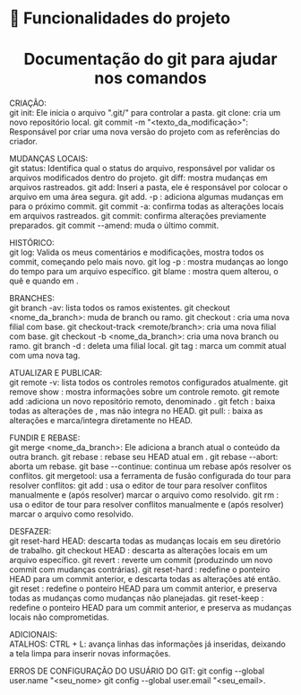 
# :hammer: Funcionalidades do projeto
<h1 align="center"> Documentação do git para ajudar nos comandos </h1>

CRIAÇÃO:  
git init: Ele inicia o arquivo ".git/" para controlar a pasta.
git clone: cria um novo repositório local.
git commit -m "<texto_da_modificação>": Responsável por criar uma nova versão do projeto com as referências do criador.

MUDANÇAS LOCAIS:  
git status: Identifica qual o status do arquivo, responsável por validar os arquivos modificados dentro do projeto.
git diff: mostra mudanças em arquivos rastreados.
git add: Inseri a pasta, ele é responsável por colocar o arquivo em uma área segura.
git add. -p <file>: adiciona algumas mudanças em <file> para o próximo commit.
git commit -a: confirma todas as alterações locais em arquivos rastreados.
git commit: confirma alterações previamente preparados.
git commit --amend: muda o último commit.

HISTÓRICO:  
git log: Valida os meus comentários e modificações, mostra todos os commit, começando pelo mais novo.
git log -p <file>: mostra mudanças ao longo do tempo para um arquivo específico.
git blame <file>: mostra quem alterou, o quê e quando em <file>.

BRANCHES:  
git branch -av: lista todos os ramos existentes.
git checkout <nome_da_branch>: muda de branch ou ramo.
git checkout <new-branch>: cria uma nova filial com base.
git checkout-track <remote/branch>: cria uma nova filial com base.
git checkout -b <nome_da_branch>: cria uma nova branch ou ramo.
git branch -d <brach>: deleta uma filial local.
git tag <tag-name>: marca um commit atual com uma nova tag.

ATUALIZAR E PUBLICAR:  
git remote -v: lista todos os controles remotos configurados atualmente.
git remove show <remove>: mostra informações sobre um controle remoto.
git remote add <shortname> <url>:adiciona un novo repositório remoto, denominado <remote>.
git fetch <remote>: baixa todas as alterações de <remote>, mas não integra no HEAD.
git pull: <remote> <branch>: baixa as alterações e marca/integra diretamente no HEAD.

FUNDIR E REBASE:  
git merge <nome_da_branch>: Ele adiciona a branch atual o conteúdo da outra branch.
git rebase <branch>: rebase seu HEAD  atual em <branch>.
git rebase --abort: aborta um rebase.
git base --continue: continua um rebase após resolver os conflitos.
git mergetool: usa a ferramenta de fusão configurada do tour para resolver conflitos:
git add <resolved-file>: usa o editor de tour para resolver conflitos manualmente e (após resolver) marcar o arquivo como resolvido.
git rm <resolved-file>: usa o editor de tour para resolver conflitos manualmente e (após resolver) marcar o arquivo como resolvido.

DESFAZER:  
git reset-hard HEAD: descarta todas as mudanças locais em seu diretório de trabalho.
git checkout HEAD <file>: descarta as alterações locais em um arquivo específico.
git revert <commit>: reverte um commit (produzindo um novo commit com mudanças contrárias).
git reset-hard <commit>: redefine o ponteiro HEAD para um commit anterior, e descarta todas as alterações até então.
git reset <commit>: redefine o ponteiro HEAD para um commit anterior, e preserva todas as mudanças como mudanças não planejadas.
git reset-keep <commit>: redefine o ponteiro HEAD para um commit anterior, e preserva as mudanças locais não comprometidas.

ADICIONAIS:  
ATALHOS: CTRL + L: avança linhas das informações já inseridas, deixando a tela limpa para inserir novas informações.

ERROS DE CONFIGURAÇÃO DO USUÁRIO DO GIT: git config --global user.name "<seu_nome> git config --global user.email "<seu_email>.
